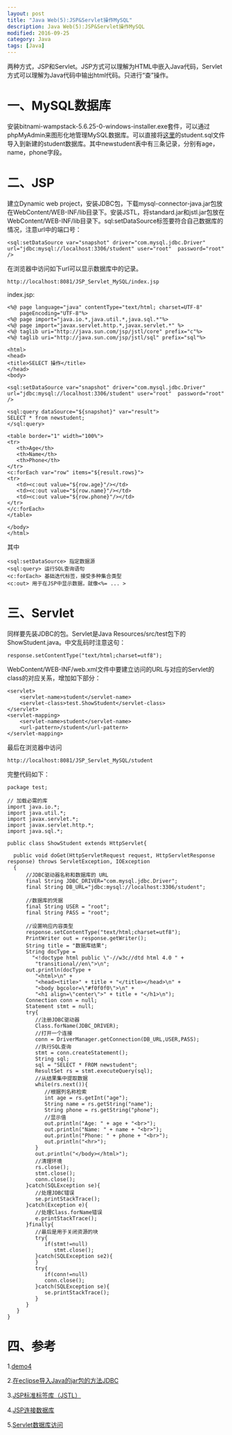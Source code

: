 ```yaml
---
layout: post
title: "Java Web(5):JSP&Servlet操作MySQL"
description: Java Web(5):JSP&Servlet操作MySQL
modified: 2016-09-25
category: Java
tags: [Java]
---
```


两种方式，JSP和Servlet。JSP方式可以理解为HTML中嵌入Java代码，Servlet方式可以理解为Java代码中输出html代码。只进行“查”操作。

# 一、MySQL数据库

安装bitnami-wampstack-5.6.25-0-windows-installer.exe套件，可以通过phpMyAdmin来图形化地管理MySQL数据库。可以直接将[这里](https://github.com/zhhgit/Java_web_demos/tree/master/demo4-jsp%20servlet%20mysql)的student.sql文件导入到新建的student数据库。其中newstudent表中有三条记录，分别有age，name，phone字段。

# 二、JSP

建立Dynamic web project，安装JDBC包，下载mysql-connector-java.jar包放在WebContent/WEB-INF/lib目录下。安装JSTL，将standard.jar和jstl.jar包放在WebContent/WEB-INF/lib目录下。sql:setDataSource标签要符合自己数据库的情况，注意url中的端口号：

	<sql:setDataSource var="snapshot" driver="com.mysql.jdbc.Driver" url="jdbc:mysql://localhost:3306/student" user="root"  password="root" />

在浏览器中访问如下url可以显示数据库中的记录。

	http://localhost:8081/JSP_Servlet_MySQL/index.jsp

index.jsp:

	<%@ page language="java" contentType="text/html; charset=UTF-8"
	    pageEncoding="UTF-8"%>
	<%@ page import="java.io.*,java.util.*,java.sql.*"%>
	<%@ page import="javax.servlet.http.*,javax.servlet.*" %>
	<%@ taglib uri="http://java.sun.com/jsp/jstl/core" prefix="c"%>
	<%@ taglib uri="http://java.sun.com/jsp/jstl/sql" prefix="sql"%>
	 
	<html>
	<head>
	<title>SELECT 操作</title>
	</head>
	<body>
	 
	<sql:setDataSource var="snapshot" driver="com.mysql.jdbc.Driver" url="jdbc:mysql://localhost:3306/student" user="root"  password="root" />
	 
	<sql:query dataSource="${snapshot}" var="result">
	SELECT * from newstudent;
	</sql:query>
	 
	<table border="1" width="100%">
	<tr>
	   <th>Age</th>
	   <th>Name</th>
	   <th>Phone</th>
	</tr>
	<c:forEach var="row" items="${result.rows}">
	<tr>
	   <td><c:out value="${row.age}"/></td>
	   <td><c:out value="${row.name}"/></td>
	   <td><c:out value="${row.phone}"/></td>
	</tr>
	</c:forEach>
	</table>
	 
	</body>
	</html>

其中

	<sql:setDataSource>	指定数据源
	<sql:query>	运行SQL查询语句
	<c:forEach>	基础迭代标签，接受多种集合类型
	<c:out>	用于在JSP中显示数据，就像<%= ... >

# 三、Servlet

同样要先装JDBC的包。Servlet是Java Resources/src/test包下的ShowStudent.java。中文乱码时注意这句：

	response.setContentType("text/html;charset=utf8");

WebContent/WEB-INF/web.xml文件中要建立访问的URL与对应的Servlet的class的对应关系，增加如下部分：

	<servlet>
		<servlet-name>student</servlet-name>
		<servlet-class>test.ShowStudent</servlet-class>
	</servlet>
	<servlet-mapping>
		<servlet-name>student</servlet-name>
		<url-pattern>/student</url-pattern>
	</servlet-mapping>

最后在浏览器中访问

	http://localhost:8081/JSP_Servlet_MySQL/student

完整代码如下：

	package test;

	// 加载必需的库
	import java.io.*;
	import java.util.*;
	import javax.servlet.*;
	import javax.servlet.http.*;
	import java.sql.*;
	 
	public class ShowStudent extends HttpServlet{
	    
	  public void doGet(HttpServletRequest request, HttpServletResponse response) throws ServletException, IOException
	  {
	      //JDBC驱动器名称和数据库的 URL
	      final String JDBC_DRIVER="com.mysql.jdbc.Driver";
	      final String DB_URL="jdbc:mysql://localhost:3306/student";

	      //数据库的凭据
	      final String USER = "root";
	      final String PASS = "root";

	      //设置响应内容类型
	      response.setContentType("text/html;charset=utf8");
	      PrintWriter out = response.getWriter();
	      String title = "数据库结果";
	      String docType =
	        "<!doctype html public \"-//w3c//dtd html 4.0 " +
	         "transitional//en\">\n";
	      out.println(docType +
	         "<html>\n" +
	         "<head><title>" + title + "</title></head>\n" +
	         "<body bgcolor=\"#f0f0f0\">\n" +
	         "<h1 align=\"center\">" + title + "</h1>\n");
	      Connection conn = null;
	      Statement stmt = null;
	      try{
	         //注册JDBC驱动器
	         Class.forName(JDBC_DRIVER);
	         //打开一个连接
	         conn = DriverManager.getConnection(DB_URL,USER,PASS);
	         //执行SQL查询
	         stmt = conn.createStatement();
	         String sql;
	         sql = "SELECT * FROM newstudent";
	         ResultSet rs = stmt.executeQuery(sql);
	         //从结果集中提取数据
	         while(rs.next()){
	            //根据列名称检索
	            int age = rs.getInt("age");
	            String name = rs.getString("name");
	            String phone = rs.getString("phone");
	            //显示值
	            out.println("Age: " + age + "<br>");
	            out.println("Name: " + name + "<br>");
	            out.println("Phone: " + phone + "<br>");
	            out.println("<hr>");
	         }
	         out.println("</body></html>");
	         //清理环境
	         rs.close();
	         stmt.close();
	         conn.close();
	      }catch(SQLException se){
	         //处理JDBC错误
	         se.printStackTrace();
	      }catch(Exception e){
	         //处理Class.forName错误
	         e.printStackTrace();
	      }finally{
	         //最后是用于关闭资源的块
	         try{
	            if(stmt!=null)
	               stmt.close();
	         }catch(SQLException se2){
	         }
	         try{
	            if(conn!=null)
	            conn.close();
	         }catch(SQLException se){
	            se.printStackTrace();
	         }
	      }
	   }
	}  

# 四、参考

1.[demo4](https://github.com/zhhgit/Java_web_demos/tree/master/demo4-jsp%20servlet%20mysql)

2.[在eclipse导入Java的jar包的方法JDBC](http://www.cnblogs.com/taoweiji/archive/2012/12/11/2812295.html)

3.[JSP标准标签库（JSTL）](http://www.runoob.com/jsp/jsp-jstl.html)

4.[JSP连接数据库](http://www.runoob.com/jsp/jsp-database-access.html)

5.[Servlet数据库访问](http://www.runoob.com/servlet/servlet-database-access.html)






